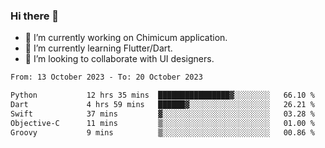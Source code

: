 ### Hi there 👋

<!--
**devcat37/devcat37** is a ✨ _special_ ✨ repository because its `README.md` (this file) appears on your GitHub profile.-->


- 🔭 I’m currently working on Chimicum application.
- 🌱 I’m currently learning Flutter/Dart.
- 👯 I’m looking to collaborate with UI designers.
<!-- - 🤔 I’m looking for help with ... -->

<!--START_SECTION:waka-->

```txt
From: 13 October 2023 - To: 20 October 2023

Python           12 hrs 35 mins  ████████████████▓░░░░░░░░   66.10 %
Dart             4 hrs 59 mins   ██████▓░░░░░░░░░░░░░░░░░░   26.21 %
Swift            37 mins         ▓░░░░░░░░░░░░░░░░░░░░░░░░   03.28 %
Objective-C      11 mins         ▒░░░░░░░░░░░░░░░░░░░░░░░░   01.00 %
Groovy           9 mins          ▒░░░░░░░░░░░░░░░░░░░░░░░░   00.86 %
```

<!--END_SECTION:waka-->
